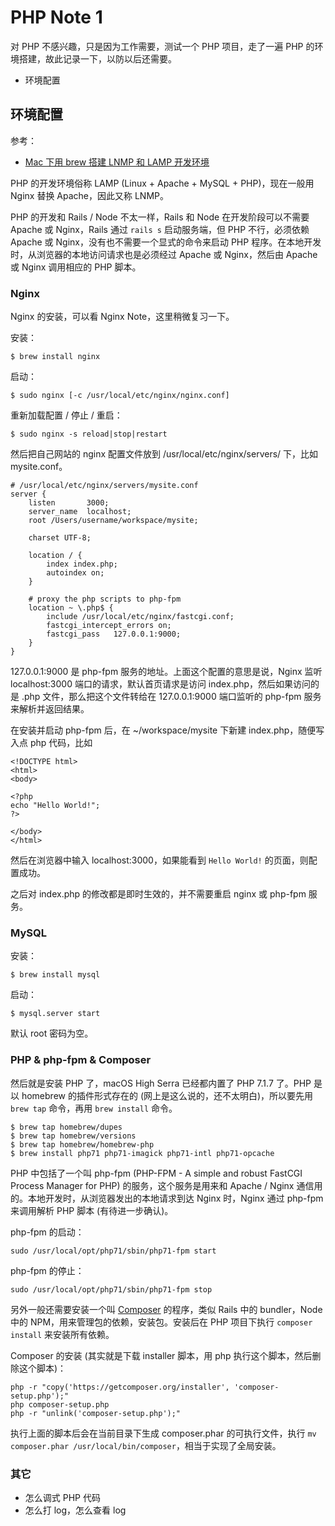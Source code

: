 # PHP Note 1

对 PHP 不感兴趣，只是因为工作需要，测试一个 PHP 项目，走了一遍 PHP 的环境搭建，故此记录一下，以防以后还需要。

- 环境配置

## 环境配置

参考：

- [Mac 下用 brew 搭建 LNMP 和 LAMP 开发环境](http://yansu.org/2013/12/11/lamp-in-mac.html)

PHP 的开发环境俗称 LAMP (Linux + Apache + MySQL + PHP)，现在一般用 Nginx 替换 Apache，因此又称 LNMP。

PHP 的开发和 Rails / Node 不太一样，Rails 和 Node 在开发阶段可以不需要 Apache 或 Nginx，Rails 通过 `rails s` 启动服务端，但 PHP 不行，必须依赖 Apache 或 Nginx，没有也不需要一个显式的命令来启动 PHP 程序。在本地开发时，从浏览器的本地访问请求也是必须经过 Apache 或 Nginx，然后由 Apache 或 Nginx 调用相应的 PHP 脚本。

### Nginx

Nginx 的安装，可以看 Nginx Note，这里稍微复习一下。

安装：

    $ brew install nginx

启动：

    $ sudo nginx [-c /usr/local/etc/nginx/nginx.conf]

重新加载配置 / 停止 / 重启：

    $ sudo nginx -s reload|stop|restart

然后把自己网站的 nginx 配置文件放到 /usr/local/etc/nginx/servers/ 下，比如 mysite.conf。

    # /usr/local/etc/nginx/servers/mysite.conf
    server {
        listen       3000;
        server_name  localhost;
        root /Users/username/workspace/mysite;

        charset UTF-8;

        location / {
            index index.php;
            autoindex on;
        }

        # proxy the php scripts to php-fpm
        location ~ \.php$ {
            include /usr/local/etc/nginx/fastcgi.conf;
            fastcgi_intercept_errors on;
            fastcgi_pass   127.0.0.1:9000;
        }
    }

127.0.0.1:9000 是 php-fpm 服务的地址。上面这个配置的意思是说，Nginx 监听 localhost:3000 端口的请求，默认首页请求是访问 index.php，然后如果访问的是 .php 文件，那么把这个文件转给在 127.0.0.1:9000 端口监听的 php-fpm 服务来解析并返回结果。

在安装并启动 php-fpm 后，在 ~/workspace/mysite 下新建 index.php，随便写入点 php 代码，比如

    <!DOCTYPE html>
    <html>
    <body>

    <?php
    echo "Hello World!";
    ?>

    </body>
    </html>

然后在浏览器中输入 localhost:3000，如果能看到 `Hello World!` 的页面，则配置成功。

之后对 index.php 的修改都是即时生效的，并不需要重启 nginx 或 php-fpm 服务。

### MySQL

安装：

    $ brew install mysql

启动：

    $ mysql.server start

默认 root 密码为空。

### PHP & php-fpm & Composer

然后就是安装 PHP 了，macOS High Serra 已经都内置了 PHP 7.1.7 了。PHP 是以 homebrew 的插件形式存在的 (网上是这么说的，还不太明白)，所以要先用 `brew tap` 命令，再用 `brew install` 命令。

    $ brew tap homebrew/dupes
    $ brew tap homebrew/versions
    $ brew tap homebrew/homebrew-php
    $ brew install php71 php71-imagick php71-intl php71-opcache

PHP 中包括了一个叫 php-fpm (PHP-FPM - A simple and robust FastCGI Process Manager for PHP) 的服务，这个服务是用来和 Apache / Nginx 通信用的。本地开发时，从浏览器发出的本地请求到达 Nginx 时，Nginx 通过 php-fpm 来调用解析 PHP 脚本 (有待进一步确认)。

php-fpm 的启动：

    sudo /usr/local/opt/php71/sbin/php71-fpm start

php-fpm 的停止：

    sudo /usr/local/opt/php71/sbin/php71-fpm stop

另外一般还需要安装一个叫 [Composer](https://getcomposer.org/) 的程序，类似 Rails 中的 bundler，Node 中的 NPM，用来管理包的依赖，安装包。安装后在 PHP 项目下执行 `composer install` 来安装所有依赖。

Composer 的安装 (其实就是下载 installer 脚本，用 php 执行这个脚本，然后删除这个脚本)：

    php -r "copy('https://getcomposer.org/installer', 'composer-setup.php');"
    php composer-setup.php
    php -r "unlink('composer-setup.php');"

执行上面的脚本后会在当前目录下生成 composer.phar 的可执行文件，执行 `mv composer.phar /usr/local/bin/composer`，相当于实现了全局安装。

### 其它

- 怎么调式 PHP 代码
- 怎么打 log，怎么查看 log
